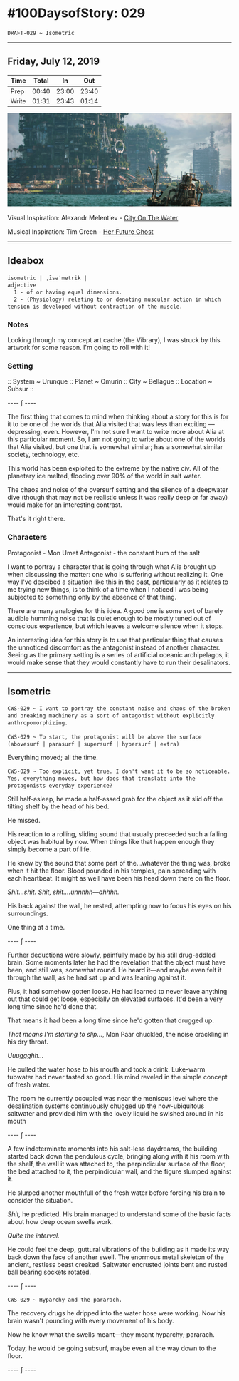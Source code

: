 # #100DaysofStory: 029

    DRAFT-029 ~ Isometric  

---

## Friday, July 12, 2019

| Time  | Total | In    | Out   |
| ----- | ----- | ----- | ----- |
| Prep  | 00:40 | 23:00 | 23:40 |
| Write | 01:31 | 23:43 | 01:14 |

![Isometric Visual Inspiration](isometric.jpg)

Visual Inspiration: Alexandr Melentiev - [City On The Water](https://www.artstation.com/artwork/ywbgJ)

Musical Inspiration: Tim Green - [Her Future Ghost](https://open.spotify.com/track/3ERaLMAXCu1vnUdqntMAoh)

---

## Ideabox

    isometric | ˌīsəˈmetrik |
    adjective
      1 - of or having equal dimensions.
      2 - (Physiology) relating to or denoting muscular action in which tension is developed without contraction of the muscle.

### Notes

Looking through my concept art cache (the Vibrary), I was struck by this artwork for some reason. I'm going to roll with it!

### Setting

:: System ~ Urunque :: Planet ~ Omurin :: City ~ Bellague :: Location ~ Subsur ::

---- ∫ ----

The first thing that comes to mind when thinking about a story for this is for it to be one of the worlds that Alia visited that was less than exciting — depressing, even. However, I'm not sure I want to write more about Alia at this particular moment. So, I am not going to write about one of the worlds that Alia visited, but one that is somewhat similar; has a somewhat similar society, technology, etc.

This world has been exploited to the extreme by the native civ. All of the planetary ice melted, flooding over 90% of the world in salt water.

The chaos and noise of the oversurf setting and the silence of a deepwater dive (though that may not be realistic unless it was really deep or far away) would make for an interesting contrast.

That's it right there.

### Characters

Protagonist - Mon Umet
Antagonist - the constant hum of the salt

I want to portray a character that is going through what Alia brought up when discussing the matter: one who is suffering without realizing it. One way I've descibed a situation like this in the past, particularly as it relates to me trying new things, is to think of a time when I noticed I was being subjected to something only by the absence of that thing. 

There are many analogies for this idea. A good one is some sort of barely audible humming noise that is quiet enough to be mostly tuned out of conscious experience, but which leaves a welcome silence when it stops.

An interesting idea for this story is to use that particular thing that causes the unnoticed discomfort as the antagonist instead of another character. Seeing as the primary setting is a series of artificial oceanic archipelagos, it would make sense that they would constantly have to run their desalinators.

---

## Isometric

    CWS-029 ~ I want to portray the constant noise and chaos of the broken and breaking machinery as a sort of antagonist without explicitly anthropomorphizing.

    CWS-029 ~ To start, the protagonist will be above the surface (abovesurf | parasurf | supersurf | hypersurf | extra)

Everything moved; all the time. 

    CWS-029 ~ Too explicit, yet true. I don't want it to be so noticeable. Yes, everything moves, but how does that translate into the protagonists everyday experience?

Still half-asleep, he made a half-assed grab for the object as it slid off the tilting shelf by the head of his bed.

He missed.

His reaction to a rolling, sliding sound that usually preceeded such a falling object was habitual by now. When things like that happen enough they simply become a part of life.

He knew by the sound that some part of the...whatever the thing was, broke when it hit the floor. Blood pounded in his temples, pain spreading with each heartbeat. It might as well have been his head down there on the floor.

_Shit...shit. Shit, shit....unnnhh—ahhhh._

His back against the wall, he rested, attempting now to focus his eyes on his surroundings.

One thing at a time.

---- ∫ ----

Further deductions were slowly, painfully made by his still drug-addled brain. Some moments later he had the revelation that the object must have been, and still was, somewhat round. He heard it—and maybe even felt it through the wall, as he had sat up and was leaning against it.

Plus, it had somehow gotten loose. He had learned to never leave anything out that could get loose, especially on elevated surfaces. It'd been a very long time since he'd done that.

That means it had been a long time since he'd gotten that drugged up.

_That means I'm starting to slip..._, Mon Paar chuckled, the noise crackling in his dry throat.

_Uuuggghh..._

He pulled the water hose to his mouth and took a drink. Luke-warm tubwater had never tasted so good. His mind reveled in the simple concept of fresh water.

The room he currently occupied was near the meniscus level where the desalination systems continuously chugged up the now-ubiquitous saltwater and provided him with the lovely liquid he swished around in his mouth

---- ∫ ----

A few indeterminate moments into his salt-less daydreams, the building started back down the pendulous cycle, bringing along with it his room with the shelf, the wall it was attached to, the perpindicular surface of the floor, the bed attached to it, the perpindicular wall, and the figure slumped against it.

He slurped another mouthfull of the fresh water before forcing his brain to consider the situation.

_Shit,_ he predicted. His brain managed to understand some of the basic facts about how deep ocean swells work.

_Quite the interval._

He could feel the deep, guttural vibrations of the building as it made its way back down the face of another swell. The enormous metal skeleton of the ancient, restless beast creaked. Saltwater encrusted joints bent and rusted ball bearing sockets rotated.

---- ∫ ----

    CWS-029 ~ Hyparchy and the pararach.

The recovery drugs he dripped into the water hose were working. Now his brain wasn't pounding with every movement of his body.

Now he know what the swells meant—they meant hyparchy; pararach.

Today, he would be going subsurf, maybe even all the way down to the floor.

---- ∫ ----
